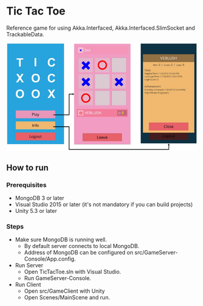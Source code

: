 # Tic Tac Toe

Reference game for using Akka.Interfaced, Akka.Interfaced.SlimSocket and TrackableData.

![Screenshot](https://raw.githubusercontent.com/SaladLab/TicTacToe/master/docs/ScreenShot.jpg)

## How to run

### Prerequisites

- MongoDB 3 or later
- Visual Studio 2015 or later (it's not mandatory if you can build projects)
- Unity 5.3 or later

### Steps

- Make sure MongoDB is running well.
  - By default server connects to local MongoDB.
  - Address of MongoDB can be configured on src/GameServer-Console/App.config.
- Run Server
  - Open TicTacToe.sln with Visual Studio.
  - Run GameServer-Console.
- Run Client
  - Open src/GameClient with Unity
  - Open Scenes/MainScene and run.
